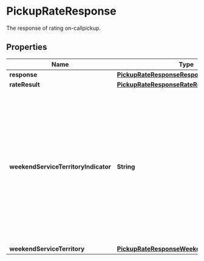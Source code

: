 

# PickupRateResponse

The response of rating on-callpickup.

## Properties

| Name | Type | Description | Notes |
|------------ | ------------- | ------------- | -------------|
|**response** | [**PickupRateResponseResponse**](PickupRateResponseResponse.md) |  |  |
|**rateResult** | [**PickupRateResponseRateResult**](PickupRateResponseRateResult.md) |  |  |
|**weekendServiceTerritoryIndicator** | **String** | Indicates if the pickup address qualifies for WST (Weekend Service Territory). Returned if the pickup date is Saturday and subversion greater or equal to 1607.                                                                                                                                                                                                                          Valid Values:                                                                                                                                                                                                                                                                                                                                                                                                                                                                                                                                    Y &#x3D; WST N &#x3D; Non-WST |  [optional] |
|**weekendServiceTerritory** | [**PickupRateResponseWeekendServiceTerritory**](PickupRateResponseWeekendServiceTerritory.md) |  |  [optional] |



